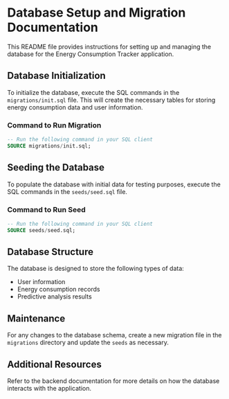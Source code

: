 # Database Setup and Migration Documentation

This README file provides instructions for setting up and managing the database for the Energy Consumption Tracker application.

## Database Initialization

To initialize the database, execute the SQL commands in the `migrations/init.sql` file. This will create the necessary tables for storing energy consumption data and user information.

### Command to Run Migration

```sql
-- Run the following command in your SQL client
SOURCE migrations/init.sql;
```

## Seeding the Database

To populate the database with initial data for testing purposes, execute the SQL commands in the `seeds/seed.sql` file.

### Command to Run Seed

```sql
-- Run the following command in your SQL client
SOURCE seeds/seed.sql;
```

## Database Structure

The database is designed to store the following types of data:

- User information
- Energy consumption records
- Predictive analysis results

## Maintenance

For any changes to the database schema, create a new migration file in the `migrations` directory and update the `seeds` as necessary.

## Additional Resources

Refer to the backend documentation for more details on how the database interacts with the application.